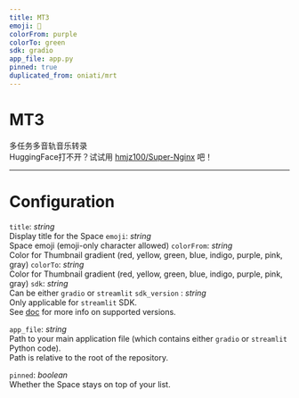 ```yaml
---
title: MT3
emoji: 🎼
colorFrom: purple
colorTo: green
sdk: gradio
app_file: app.py
pinned: true
duplicated_from: oniati/mrt
---
```

# MT3
多任务多音轨音乐转录  
HuggingFace打不开？试试用 [hmjz100/Super-Nginx](https://github.com/hmjz100/Super-Nginx) 吧！

---
# Configuration
`title`: _string_  
Display title for the Space
`emoji`: _string_  
Space emoji (emoji-only character allowed)
`colorFrom`: _string_  
Color for Thumbnail gradient (red, yellow, green, blue, indigo, purple, pink, gray)
`colorTo`: _string_  
Color for Thumbnail gradient (red, yellow, green, blue, indigo, purple, pink, gray)
`sdk`: _string_  
Can be either `gradio` or `streamlit`
`sdk_version` : _string_  
Only applicable for `streamlit` SDK.  
See [doc](https://hf.co/docs/hub/spaces) for more info on supported versions.

`app_file`: _string_  
Path to your main application file (which contains either `gradio` or `streamlit` Python code).  
Path is relative to the root of the repository.

`pinned`: _boolean_  
Whether the Space stays on top of your list.
